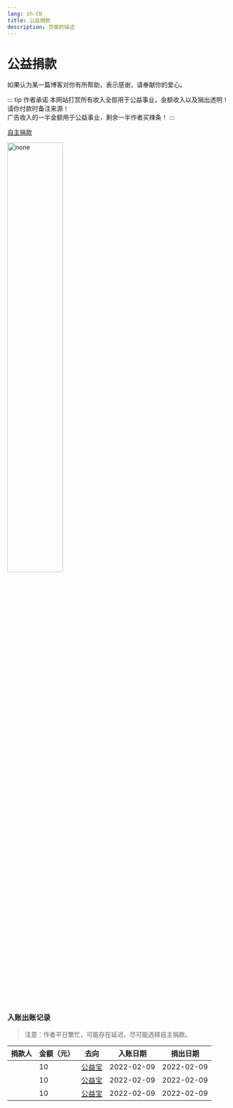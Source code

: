 ```yaml
---
lang: zh-CN  
title: 公益捐款  
description: 页面的描述
---
```


# 公益捐款

如果认为某一篇博客对你有所帮助，表示感谢，请奉献你的爱心。

::: tip 作者承诺
本网站打赏所有收入全部用于公益事业，金额收入以及捐出透明！请你付款时备注来源！  
广告收入的一半金额用于公益事业，剩余一半作者买辣条！
:::

[自主捐款](https://www.gongyibao.cn/#/index)

<img src="http://oss.apidocs.cn/blog/img/wxskm.png" alt="none" style="width: 50%;height: 50%;">

### 入账出账记录
> 注意：作者平日繁忙，可能存在延迟，尽可能选择自主捐款。

| 捐款人 | 金额（元） | 去向 | 入账日期 |捐出日期 |
| -----| ---- | ---- |----|----|
|  | 10 | [公益宝](https://www.gongyibao.cn/#/detail-type3?id=c4c4d824-fafd-442a-abb4-54bf0915bbf4) | 2022-02-09|2022-02-09|
|  | 10 | [公益宝](https://www.gongyibao.cn/#/detail-type3?id=f13edd16-443c-4cf2-9bae-5b358c0a76cb) | 2022-02-09|2022-02-09|
|  | 10 | [公益宝](https://www.gongyibao.cn/#/detail-type3?id=26fe3671-3297-4b28-b8b1-f270f8237785) | 2022-02-09|2022-02-09|



<Comment></Comment>

